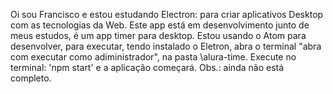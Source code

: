 Oi sou Francisco e estou estudando Electron: para criar aplicativos Desktop com as tecnologias da Web.
Este app está em desenvolvimento junto de meus estudos, é um app timer para desktop.
Estou usando o Atom para desenvolver, para executar, tendo instalado o Eletron,
abra o terminal "abra com executar como adiministrador", na pasta \alura-time.
Execute no terminal: 'npm start' e a aplicação começará.
Obs.: ainda não está completo.
